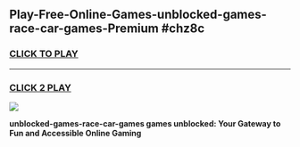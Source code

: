 
## Play-Free-Online-Games-unblocked-games-race-car-games-Premium #chz8c
<h3>
<a href="https://premium.freeplayer.one?title=unblocked-games-race-car-games&ref=8M">CLICK TO PLAY</a></h3>
<hr>

<h3>
<a href="https://premium.freeplayer.one?title=unblocked-games-race-car-games&ref=8M">CLICK 2 PLAY</a>
  
</h3>

<a href="https://premium.freeplayer.one?title=unblocked-games-race-car-games&ref=8M"><img src="https://clearcache.store/games.png"></a>


**unblocked-games-race-car-games games unblocked: Your Gateway to Fun and Accessible Online Gaming**
